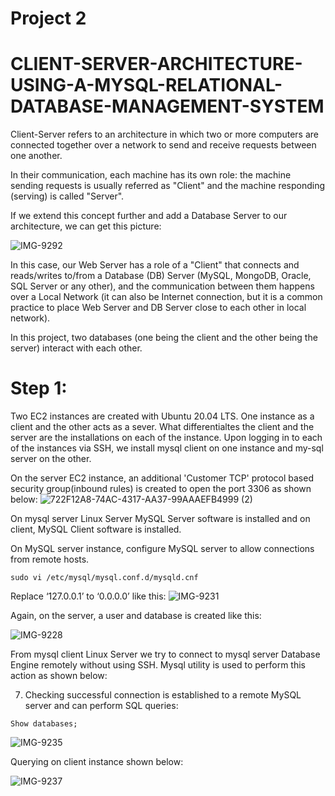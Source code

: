 # Project 2

# CLIENT-SERVER-ARCHITECTURE-USING-A-MYSQL-RELATIONAL-DATABASE-MANAGEMENT-SYSTEM

Client-Server refers to an architecture in which two or more computers are connected together over a network to send and receive requests between one another.

In their communication, each machine has its own role: the machine sending requests is usually referred as "Client" and the machine responding (serving) is called "Server".

If we extend this concept further and add a Database Server to our architecture, we can get this picture:

![IMG-9292](https://user-images.githubusercontent.com/119781770/210189351-b57baf2c-5ef1-40a4-9d57-a59eec3670a4.jpg)

In this case, our Web Server has a role of a "Client" that connects and reads/writes to/from a Database (DB) Server (MySQL, MongoDB, Oracle, SQL Server or any other),
and the communication between them happens over a Local Network (it can also be Internet connection, 
but it is a common practice to place Web Server and DB Server close to each other in local network).

In this project, two databases (one being the client and the other being the server) interact with each other.

# Step 1: 

Two EC2 instances are created with Ubuntu 20.04 LTS. One instance as a client and the other acts as a sever. 
What differentialtes the client and the server are the installations on each of the instance. Upon logging in to each of the instances via SSH, we install mysql client on one instance and my-sql server on the other. 

On the server EC2 instance, an additional 'Customer TCP' protocol based security group(inbound rules) is created to open the port 3306 as shown below:
![722F12A8-74AC-4317-AA37-99AAAEFB4999 (2)](https://user-images.githubusercontent.com/119781770/210189615-1e9f0159-c950-43f9-98da-1f894a4a134b.jpeg)

On mysql server Linux Server MySQL Server software is installed and on client, MySQL Client software is installed.

On MySQL server instance, configure MySQL server to allow connections from remote hosts.

  ```
sudo vi /etc/mysql/mysql.conf.d/mysqld.cnf
```

Replace ‘127.0.0.1’ to ‘0.0.0.0’ like this:
![IMG-9231](https://user-images.githubusercontent.com/119781770/210190548-3326d060-f5de-48b3-a7ee-450196f15c0b.jpg)

Again, on the server, a user and database is created like this:

![IMG-9228](https://user-images.githubusercontent.com/119781770/210190638-1c1b1d83-acc0-4443-af2e-e27848716cae.jpg)

 From mysql client Linux Server we try to connect to mysql server Database Engine remotely without using SSH. Mysql utility is used to perform this action as shown below:
 
 

7. Checking successful connection is established to a remote MySQL server and can perform SQL queries:


```
Show databases;
```
![IMG-9235](https://user-images.githubusercontent.com/119781770/210190847-41f01dff-8d5a-4dfe-adee-ff4d7f81d488.jpg)

Querying on client instance shown below:

![IMG-9237](https://user-images.githubusercontent.com/119781770/210190851-d5d1bb14-d9e2-4826-b4de-a0a9b7e07ee9.jpg)
